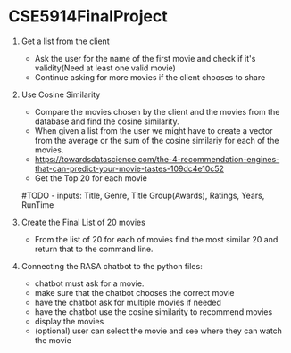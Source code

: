 # CSE5914FinalProject

1. Get a list from the client
    - Ask the user for the name of the first movie and check if it's validity(Need at least one valid movie)
    - Continue asking for more movies if the client chooses to share


2. Use Cosine Similarity
    - Compare the movies chosen by the client and the movies from the database and find the cosine similarity.
    - When given a list from the user we might have to create a vector from the average or the sum of the cosine similariy for each of the movies.
    - https://towardsdatascience.com/the-4-recommendation-engines-that-can-predict-your-movie-tastes-109dc4e10c52
    - Get the Top 20 for each movie

    #TODO - inputs: Title, Genre, Title Group(Awards), Ratings, Years, RunTime

3. Create the Final List of 20 movies
    - From the list of 20 for each of movies find the most similar 20 and return that to the command line.

4. Connecting the RASA chatbot to the python files:
    - chatbot must ask for a movie.
    - make sure that the chatbot chooses the correct movie
    - have the chatbot ask for multiple movies if needed
    - have the chatbot use the cosine similarity to recommend movies
    - display the movies
    - (optional) user can select the movie and see where they can watch the movie

